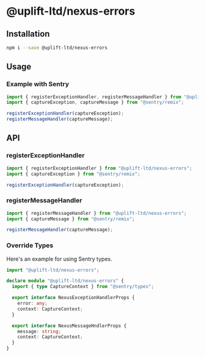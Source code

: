 # @uplift-ltd/nexus-errors

## Installation

```sh
npm i --save @uplift-ltd/nexus-errors
```

## Usage

### Example with Sentry

```ts
import { registerExceptionHandler, registerMessageHandler } from "@uplift-ltd/nexus-errors";
import { captureException, captureMessage } from "@sentry/remix";

registerExceptionHandler(captureException);
registerMessageHandler(captureMessage);
```

## API

### registerExceptionHandler

```ts
import { registerExceptionHandler } from "@uplift-ltd/nexus-errors";
import { captureException } from "@sentry/remix";

registerExceptionHandler(captureException);
```

### registerMessageHandler

```ts
import { registerMessageHandler } from "@uplift-ltd/nexus-errors";
import { captureMessage } from "@sentry/remix";

registerMessageHandler(captureMessage);
```

### Override Types

Here's an example for using Sentry types.

```ts
import "@uplift-ltd/nexus-errors";

declare module "@uplift-ltd/nexus-errors" {
  import { type CaptureContext } from "@sentry/types";

  export interface NexusExceptionHandlerProps {
    error: any;
    context: CaptureContext;
  }

  export interface NexusMessageHndlerProps {
    message: string;
    context: CaptureContext;
  }
}
```
